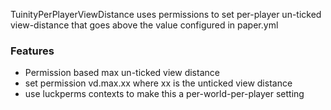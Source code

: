 TuinityPerPlayerViewDistance uses permissions to set per-player un-ticked view-distance that goes above the value configured in paper.yml

### Features

- Permission based max un-ticked view distance
- set permission vd.max.xx where xx is the unticked view distance
- use luckperms contexts to make this a per-world-per-player setting

